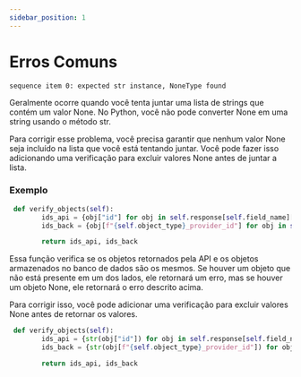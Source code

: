 ```yaml
---
sidebar_position: 1
---
```


# Erros Comuns

```sequence item 0: expected str instance, NoneType found```

Geralmente ocorre quando você tenta juntar uma lista de strings que contém um valor None. No Python, você não pode converter None em uma string usando o método str.

Para corrigir esse problema, você precisa garantir que nenhum valor None seja incluído na lista que você está tentando juntar. Você pode fazer isso adicionando uma verificação para excluir valores None antes de juntar a lista.

### Exemplo

```python
 def verify_objects(self):
        ids_api = {obj["id"] for obj in self.response[self.field_name]["data"]}
        ids_back = {obj[f"{self.object_type}_provider_id"] for obj in self.object_data}

        return ids_api, ids_back
```

Essa função verifica se os objetos retornados pela API e os objetos armazenados no banco de dados são os mesmos. Se houver um objeto que não está presente em um dos lados, ele retornará um erro, mas se houver um objeto None, ele retornará o erro descrito acima.

Para corrigir isso, você pode adicionar uma verificação para excluir valores None antes de retornar os valores.

```python
 def verify_objects(self):
        ids_api = {str(obj["id"]) for obj in self.response[self.field_name]["data"] if obj["id"] is not None}
        ids_back = {str(obj[f"{self.object_type}_provider_id"]) for obj in self.object_data if obj[f"{self.object_type}_provider_id"] is not None}

        return ids_api, ids_back


```
